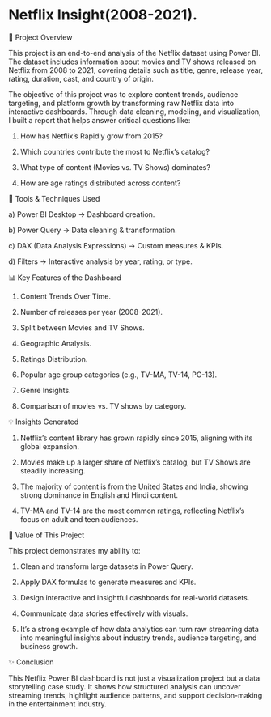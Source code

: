 # Netflix Insight(2008-2021).

📌 Project Overview

This project is an end-to-end analysis of the Netflix dataset using Power BI. The dataset includes information about movies and TV shows released on Netflix from 2008 to 2021, covering details such as title, genre, release year, rating, duration, cast, and country of origin.

The objective of this project was to explore content trends, audience targeting, and platform growth by transforming raw Netflix data into interactive dashboards. Through data cleaning, modeling, and visualization, I built a report that helps answer critical questions like:

1) How has Netflix’s Rapidly grow from 2015?

2) Which countries contribute the most to Netflix’s catalog?

3) What type of content (Movies vs. TV Shows) dominates?

4) How are age ratings distributed across content?

🔧 Tools & Techniques Used

a) Power BI Desktop → Dashboard creation.

b) Power Query → Data cleaning & transformation.

c) DAX (Data Analysis Expressions) → Custom measures & KPIs.

d) Filters → Interactive analysis by year, rating, or type.

📊 Key Features of the Dashboard

1) Content Trends Over Time.

2) Number of releases per year (2008–2021).

3) Split between Movies and TV Shows.

4) Geographic Analysis.

5) Ratings Distribution.

6) Popular age group categories (e.g., TV-MA, TV-14, PG-13).

7) Genre Insights.

8) Comparison of movies vs. TV shows by category.

💡 Insights Generated

1) Netflix’s content library has grown rapidly since 2015, aligning with its global expansion.

2) Movies make up a larger share of Netflix’s catalog, but TV Shows are steadily increasing.

3) The majority of content is from the United States and India, showing strong dominance in English and Hindi content.

4) TV-MA and TV-14 are the most common ratings, reflecting Netflix’s focus on adult and teen audiences.

🚀 Value of This Project

This project demonstrates my ability to:

1) Clean and transform large datasets in Power Query.

2) Apply DAX formulas to generate measures and KPIs.

3) Design interactive and insightful dashboards for real-world datasets.

4) Communicate data stories effectively with visuals.

5) It’s a strong example of how data analytics can turn raw streaming data into meaningful insights about industry trends, audience targeting, and business growth.

✨ Conclusion

This Netflix Power BI dashboard is not just a visualization project but a data storytelling case study. It shows how structured analysis can uncover streaming trends, highlight audience patterns, and support decision-making in the entertainment industry.
